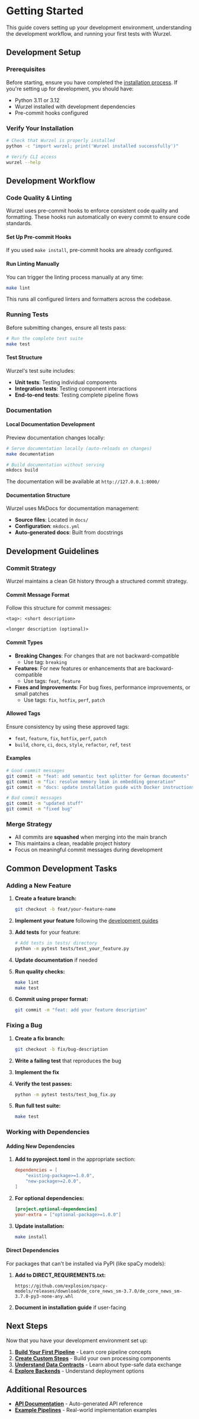 # Getting Started

This guide covers setting up your development environment, understanding the development workflow, and running your first tests with Wurzel.


## Development Setup

### Prerequisites

Before starting, ensure you have completed the [installation process](installation.md). If you're setting up for development, you should have:

- Python 3.11 or 3.12
- Wurzel installed with development dependencies
- Pre-commit hooks configured

### Verify Your Installation

```bash
# Check that Wurzel is properly installed
python -c "import wurzel; print('Wurzel installed successfully')"

# Verify CLI access
wurzel --help
```

## Development Workflow

### Code Quality & Linting

Wurzel uses pre-commit hooks to enforce consistent code quality and formatting. These hooks run automatically on every commit to ensure code standards.

#### Set Up Pre-commit Hooks

If you used `make install`, pre-commit hooks are already configured.

#### Run Linting Manually

You can trigger the linting process manually at any time:

```bash
make lint
```

This runs all configured linters and formatters across the codebase.

### Running Tests

Before submitting changes, ensure all tests pass:

```bash
# Run the complete test suite
make test
```

#### Test Structure

Wurzel's test suite includes:

- **Unit tests**: Testing individual components
- **Integration tests**: Testing component interactions
- **End-to-end tests**: Testing complete pipeline flows

### Documentation

#### Local Documentation Development

Preview documentation changes locally:

```bash
# Serve documentation locally (auto-reloads on changes)
make documentation

# Build documentation without serving
mkdocs build
```

The documentation will be available at `http://127.0.0.1:8000/`

#### Documentation Structure

Wurzel uses MkDocs for documentation management:

- **Source files**: Located in `docs/`
- **Configuration**: `mkdocs.yml`
- **Auto-generated docs**: Built from docstrings

## Development Guidelines

### Commit Strategy

Wurzel maintains a clean Git history through a structured commit strategy.

#### Commit Message Format

Follow this structure for commit messages:

```text
<tag>: <short description>

<longer description (optional)>
```

#### Commit Types

- **Breaking Changes**: For changes that are not backward-compatible
  - Use tag: `breaking`
- **Features**: For new features or enhancements that are backward-compatible
  - Use tags: `feat`, `feature`
- **Fixes and Improvements**: For bug fixes, performance improvements, or small patches
  - Use tags: `fix`, `hotfix`, `perf`, `patch`

#### Allowed Tags

Ensure consistency by using these approved tags:

- `feat`, `feature`, `fix`, `hotfix`, `perf`, `patch`
- `build`, `chore`, `ci`, `docs`, `style`, `refactor`, `ref`, `test`

#### Examples

```bash
# Good commit messages
git commit -m "feat: add semantic text splitter for German documents"
git commit -m "fix: resolve memory leak in embedding generation"
git commit -m "docs: update installation guide with Docker instructions"

# Bad commit messages
git commit -m "updated stuff"
git commit -m "fixed bug"
```

### Merge Strategy

- All commits are **squashed** when merging into the main branch
- This maintains a clean, readable project history
- Focus on meaningful commit messages during development

## Common Development Tasks

### Adding a New Feature

1. **Create a feature branch:**
   ```bash
   git checkout -b feat/your-feature-name
   ```

2. **Implement your feature** following the [development guides](creating-steps.md)

3. **Add tests** for your feature:
   ```bash
   # Add tests in tests/ directory
   python -m pytest tests/test_your_feature.py
   ```

4. **Update documentation** if needed

5. **Run quality checks:**
   ```bash
   make lint
   make test
   ```

6. **Commit using proper format:**
   ```bash
   git commit -m "feat: add your feature description"
   ```

### Fixing a Bug

1. **Create a fix branch:**
   ```bash
   git checkout -b fix/bug-description
   ```

2. **Write a failing test** that reproduces the bug

3. **Implement the fix**

4. **Verify the test passes:**
   ```bash
   python -m pytest tests/test_bug_fix.py
   ```

5. **Run full test suite:**
   ```bash
   make test
   ```

### Working with Dependencies

#### Adding New Dependencies

1. **Add to pyproject.toml** in the appropriate section:
   ```toml
   dependencies = [
       "existing-package>=1.0.0",
       "new-package>=2.0.0",
   ]
   ```

2. **For optional dependencies:**
   ```toml
   [project.optional-dependencies]
   your-extra = ["optional-package>=1.0.0"]
   ```

3. **Update installation:**
   ```bash
   make install
   ```

#### Direct Dependencies

For packages that can't be installed via PyPI (like spaCy models):

1. **Add to DIRECT_REQUIREMENTS.txt:**
   ```
   https://github.com/explosion/spacy-models/releases/download/de_core_news_sm-3.7.0/de_core_news_sm-3.7.0-py3-none-any.whl
   ```

2. **Document in installation guide** if user-facing

## Next Steps

Now that you have your development environment set up:

1. **[Build Your First Pipeline](building-pipelines.md)** - Learn core pipeline concepts
2. **[Create Custom Steps](creating-steps.md)** - Build your own processing components
3. **[Understand Data Contracts](data-contracts.md)** - Learn about type-safe data exchange
4. **[Explore Backends](../backends/index.md)** - Understand deployment options

## Additional Resources


- **[API Documentation](https://deepwiki.com/telekom/wurzel/)** - Auto-generated API reference
- **[Example Pipelines](https://github.com/telekom/wurzel/tree/main/examples)** - Real-world implementation examples

